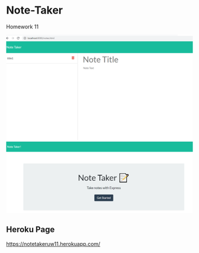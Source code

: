 # Note-Taker 
 Homework 11


![index.html-page](./public/assets/images/capture.PNG)
![notes.html-page](./public/assets/images/capture-2.PNG)

## Heroku Page
https://notetakeruw11.herokuapp.com/
